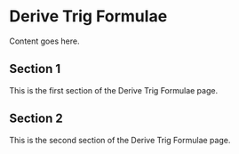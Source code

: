 # Derive Trig Formulae

Content goes here.

## Section 1

This is the first section of the Derive Trig Formulae page.

## Section 2

This is the second section of the Derive Trig Formulae page.

